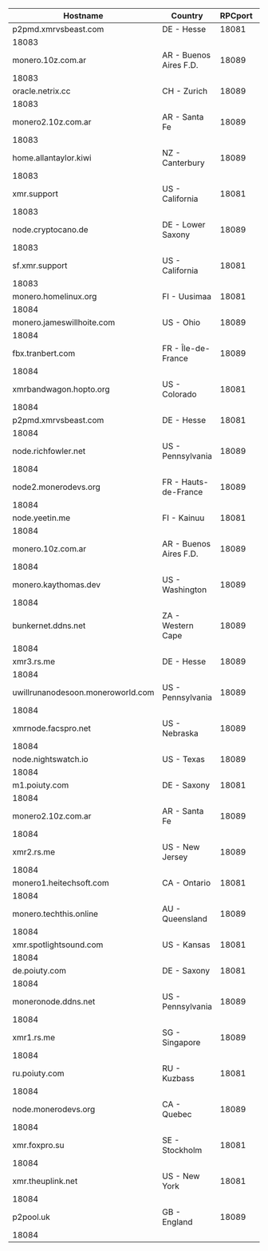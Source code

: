 Hostname | Country | RPCport | P2Pport
--- | --- | --- | ---
p2pmd.xmrvsbeast.com | DE - Hesse | 18081
 | 18083
monero.10z.com.ar | AR - Buenos Aires F.D. | 18089
 | 18083
oracle.netrix.cc | CH - Zurich | 18089
 | 18083
monero2.10z.com.ar | AR - Santa Fe | 18089
 | 18083
home.allantaylor.kiwi | NZ - Canterbury | 18089
 | 18083
xmr.support | US - California | 18081
 | 18083
node.cryptocano.de | DE - Lower Saxony | 18089
 | 18083
sf.xmr.support | US - California | 18081
 | 18083
monero.homelinux.org | FI - Uusimaa | 18081
 | 18084
monero.jameswillhoite.com | US - Ohio | 18089
 | 18084
fbx.tranbert.com | FR - Île-de-France | 18089
 | 18084
xmrbandwagon.hopto.org | US - Colorado | 18081
 | 18084
p2pmd.xmrvsbeast.com | DE - Hesse | 18081
 | 18084
node.richfowler.net | US - Pennsylvania | 18089
 | 18084
node2.monerodevs.org | FR - Hauts-de-France | 18089
 | 18084
node.yeetin.me | FI - Kainuu | 18081
 | 18084
monero.10z.com.ar | AR - Buenos Aires F.D. | 18089
 | 18084
monero.kaythomas.dev | US - Washington | 18089
 | 18084
bunkernet.ddns.net | ZA - Western Cape | 18089
 | 18084
xmr3.rs.me | DE - Hesse | 18089
 | 18084
uwillrunanodesoon.moneroworld.com | US - Pennsylvania | 18089
 | 18084
xmrnode.facspro.net | US - Nebraska | 18089
 | 18084
node.nightswatch.io | US - Texas | 18089
 | 18084
m1.poiuty.com | DE - Saxony | 18081
 | 18084
monero2.10z.com.ar | AR - Santa Fe | 18089
 | 18084
xmr2.rs.me | US - New Jersey | 18089
 | 18084
monero1.heitechsoft.com | CA - Ontario | 18081
 | 18084
monero.techthis.online | AU - Queensland | 18089
 | 18084
xmr.spotlightsound.com | US - Kansas | 18081
 | 18084
de.poiuty.com | DE - Saxony | 18081
 | 18084
moneronode.ddns.net | US - Pennsylvania | 18089
 | 18084
xmr1.rs.me | SG - Singapore | 18089
 | 18084
ru.poiuty.com | RU - Kuzbass | 18081
 | 18084
node.monerodevs.org | CA - Quebec | 18089
 | 18084
xmr.foxpro.su | SE - Stockholm | 18081
 | 18084
xmr.theuplink.net | US - New York | 18081
 | 18084
p2pool.uk | GB - England | 18089
 | 18084
